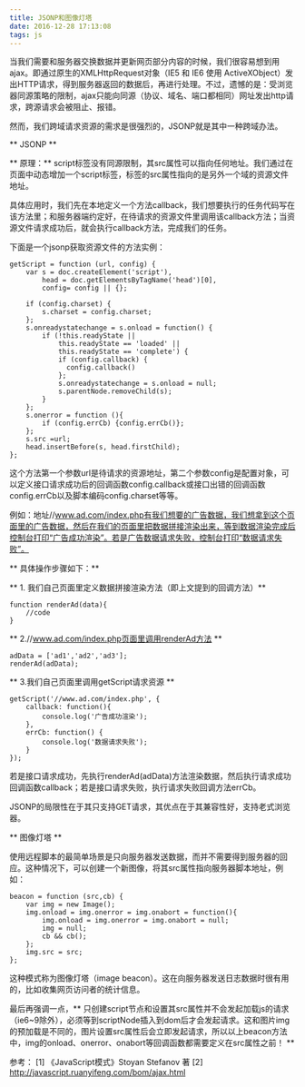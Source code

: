 ```yaml
---
title: JSONP和图像灯塔
date: 2016-12-28 17:13:08
tags: js
---
```


当我们需要和服务器交换数据并更新网页部分内容的时候，我们很容易想到用ajax。即通过原生的XMLHttpRequest对象（IE5 和 IE6 使用 ActiveXObject）发出HTTP请求，得到服务器返回的数据后，再进行处理。不过，遗憾的是：受浏览器同源策略的限制，ajax只能向同源（协议、域名、端口都相同）网址发出http请求，跨源请求会被阻止、报错。

<!-- more -->

然而，我们跨域请求资源的需求是很强烈的，JSONP就是其中一种跨域办法。

** JSONP **

** 原理：** script标签没有同源限制，其src属性可以指向任何地址。我们通过在页面中动态增加一个script标签，标签的src属性指向的是另外一个域的资源文件地址。

具体应用时，我们先在本地定义一个方法callback，我们想要执行的任务代码写在该方法里；和服务器端约定好，在待请求的资源文件里调用该callback方法；当资源文件请求成功后，就会执行callback方法，完成我们的任务。

下面是一个jsonp获取资源文件的方法实例：
```
getScript = function (url, config) {
    var s = doc.createElement('script'),
        head = doc.getElementsByTagName('head')[0],
        config= config || {};

    if (config.charset) {
        s.charset = config.charset;
    };
    s.onreadystatechange = s.onload = function() {
        if (!this.readyState || 
            this.readyState == 'loaded' || 
            this.readyState == 'complete') {
            if (config.callback) {
              config.callback()
            };
            s.onreadystatechange = s.onload = null;
            s.parentNode.removeChild(s);
        }
    };
    s.onerror = function (){
        if (config.errCb) {config.errCb()};
    };
    s.src =url;
    head.insertBefore(s, head.firstChild);
};
```

这个方法第一个参数url是待请求的资源地址，第二个参数config是配置对象，可以定义接口请求成功后的回调函数config.callback或接口出错的回调函数config.errCb以及脚本编码config.charset等等。

例如：地址//www.ad.com/index.php有我们想要的广告数据，我们想拿到这个页面里的广告数据，然后在我们的页面里把数据拼接渲染出来，等到数据渲染完成后控制台打印“广告成功渲染”。若是广告数据请求失败，控制台打印“数据请求失败”。

** 具体操作步骤如下：**

** 1. 我们自己页面里定义数据拼接渲染方法（即上文提到的回调方法）**
```
function renderAd(data){
    //code
}
```

** 2.//www.ad.com/index.php页面里调用renderAd方法 **
```
adData = ['ad1','ad2','ad3'];
renderAd(adData);
```

** 3.我们自己页面里调用getScript请求资源 **
```
getScript('//www.ad.com/index.php', {
    callback: function(){
        console.log('广告成功渲染');
    },
    errCb: function() {
        console.log('数据请求失败');
    }
});
```

若是接口请求成功，先执行renderAd(adData)方法渲染数据，然后执行请求成功回调函数callback；若是接口请求失败，执行请求失败回调方法errCb。

JSONP的局限性在于其只支持GET请求，其优点在于其兼容性好，支持老式浏览器。

** 图像灯塔 **

使用远程脚本的最简单场景是只向服务器发送数据，而并不需要得到服务器的回应。这种情况下，可以创建一个新图像，将其src属性指向服务器脚本地址，例如：
```
beacon = function (src,cb) {
    var img = new Image();
    img.onload = img.onerror = img.onabort = function(){
        img.onload = img.onerror = img.onabort = null;
        img = null;
        cb && cb();
    };
    img.src = src;
};
```
这种模式称为图像灯塔（image beacon）。这在向服务器发送日志数据时很有用的，比如收集网页访问者的统计信息。

最后再强调一点，** 只创建script节点和设置其src属性并不会发起加载js的请求（ie6~9除外），必须等到scriptNode插入到dom后才会发起请求。这和图片img的预加载是不同的，图片设置src属性后会立即发起请求，所以以上beacon方法中，img的onload、onerror、onabort等回调函数都需要定义在src属性之前！ ** 

参考：
[1] 《JavaScript模式》Stoyan Stefanov 著
[2] http://javascript.ruanyifeng.com/bom/ajax.html



